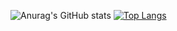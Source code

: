 ![Anurag's GitHub stats](https://github-readme-stats.vercel.app/api?username=TsaiRongFu&show_icons=true&theme=radical)
[![Top Langs](https://github-readme-stats.vercel.app/api/top-langs/?username=anuraghazra&layout=compact)](https://github.com/TsaiRongFu/AI-Aquaculturing)

